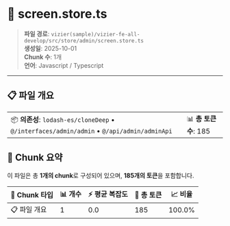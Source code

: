 # 📄 screen.store.ts

> **파일 경로**: `vizier(sample)/vizier-fe-all-develop/src/store/admin/screen.store.ts`  
> **생성일**: 2025-10-01  
> **Chunk 수**: 1개  
> **언어**: Javascript / Typescript
---


## 📋 파일 개요

| | |
|--|--|
| 📦 **의존성**: `lodash-es/cloneDeep` • `@/interfaces/admin/admin` • `@/api/admin/adminApi` | 📊 **총 토큰 수**: 185 |






## 🧩 Chunk 요약

이 파일은 총 **1개의 chunk**로 구성되어 있으며, **185개의 토큰**을 포함합니다.

| 🧩 Chunk 타입 | 📊 개수 | ⚡ 평균 복잡도 | 📝 총 토큰 | 📈 비율 |
|---------------|--------|-------------|----------|--------|
| 📋 파일 개요 | 1 | 0.0 | 185 | 100.0% |

